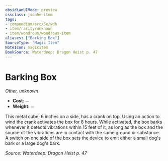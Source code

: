 ```yaml
---
obsidianUIMode: preview
cssclass: json5e-item
tags:
- compendium/src/5e/wdh
- item/rarity/unknown
- item/wondrous/wondrous-item
aliases: ["Barking Box"]
SourceType: "Magic Item"
NoteIcon: magicitem
BookSource: Waterdeep: Dragon Heist p. 47
---
```

# Barking Box
*Other, unknown*  

- **Cost**: ⏤
- **Weight**: ⏤

This metal cube, 6 inches on a side, has a crank on top. Using an action to wind the crank activates the box for 8 hours. While activated, the box barks whenever it detects vibrations within 15 feet of it, as long as the box and the source of the vibrations are in contact with the same ground or substance. A switch on one side of the box sets the device to emit either a small dog's bark or a large dog's bark.

*Source: Waterdeep: Dragon Heist p. 47*